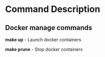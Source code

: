 # Command Description

## Docker manage commands

__make up__ - Launch docker containers

__make prune__ - Stop docker containers

